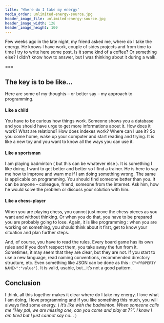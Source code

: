 ```yaml
---
title: 'Where do I take my energy'
media_order: unlimited-energy-source.jpg
header_image_file: unlimited-energy-source.jpg
header_image_width: 128
header_image_height: 100
---
```


Few weeks ago in the late night, my friend asked me, where do I take the energy. He knows I have work, couple of sides projects and from time to time I try to write here some post. Is it some kind of a coffee? Or something else? I didn’t know how to answer, but I was thinking about it during a walk.

===

## The key is to be like…

Here are some of my thoughts – or better say – my approach to programming.

#### Like a child

You have to be curious how things work. Someone shows you a database and you should have urge to get more informations about it. How does it work? What are relations? How does indexes work? Where can I use it? So you come home, wake up your computer and start reading and trying. It is like a new toy and you want to know all the ways you can use it.

#### Like a sportsman

I am playing badminton ( but this can be whatever else ). It is something I like doing, I want to get better and better so I find a trainer. He is here to say me how to improve and warn me if I am doing something wrong. The same is applicable on programming. You should find someone better than you. It can be anyone – colleague, friend, someone from the internet. Ask him, how he would solve the problem or discuss your solution with him.

#### Like a chess-player

When you are playing chess, you cannot just move the chess pieces as you want and without thinking. Or when you do that, you have to be prepared you are probably going to lose. Again, it is like programming : when you are working on something, you should think about it first, get to know your situation and plan further steps.

And, of course, you have to read the rules. Every board game has its own rules and if you don’t respect them, you take away the fun from it. Sometimes, it may seem that they are clear, but they are not. If you start to use a new language, read naming conventions, recommended directory structure, etc. Even something like JSON can be done as this : `{"<PROPERTY NAME>":"value"}`. It is valid, usable, but…it’s not a good pattern.

## Conclusion

I think, all this together makes it clear where do I take my energy. I love what I am doing, I love programming and if you like something this much, you will always find some energy. ( *It’s like with the badminton. When someone calls me “Hey pal, we are missing one, can you come and play at 7?”. I know I am tired but I just cannot say no…* )
